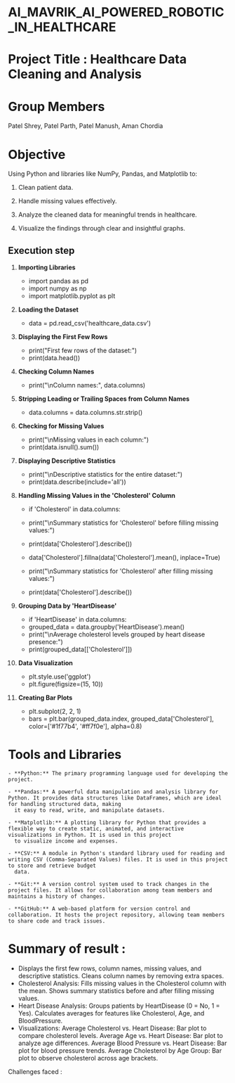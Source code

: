 # AI_MAVRIK_AI_POWERED_ROBOTIC_IN_HEALTHCARE

# Project Title : Healthcare Data Cleaning and Analysis


# Group Members 
Patel Shrey, Patel Parth, Patel Manush, Aman Chordia

# Objective 

Using Python and libraries like NumPy, Pandas, and Matplotlib to:

1. Clean patient data.


2. Handle missing values effectively.


3. Analyze the cleaned data for meaningful trends in healthcare.


4. Visualize the findings through clear and insightful graphs.

## Execution step  

 1) **Importing Libraries**
    
    - import pandas as pd
    - import numpy as np
    - import matplotlib.pyplot as plt

 2) **Loading the Dataset**

    - data = pd.read_csv('healthcare_data.csv')     

3) **Displaying the First Few Rows**
    - print("First few rows of the dataset:")
    - print(data.head())
  
4) **Checking Column Names**

    - print("\nColumn names:", data.columns)
  
5) **Stripping Leading or Trailing Spaces from Column Names**

   - data.columns = data.columns.str.strip()

6) **Checking for Missing Values**

   - print("\nMissing values in each column:")
   - print(data.isnull().sum())

7) **Displaying Descriptive Statistics**

   - print("\nDescriptive statistics for the entire dataset:")
   - print(data.describe(include='all'))

8) **Handling Missing Values in the 'Cholesterol' Column**

   - if 'Cholesterol' in data.columns:
   - print("\nSummary statistics for 'Cholesterol' before filling missing values:")
   - print(data['Cholesterol'].describe())

   - data['Cholesterol'].fillna(data['Cholesterol'].mean(), inplace=True)

   - print("\nSummary statistics for 'Cholesterol' after filling missing values:")
   - print(data['Cholesterol'].describe())

9) **Grouping Data by 'HeartDisease'**

    - if 'HeartDisease' in data.columns:
    - grouped_data = data.groupby('HeartDisease').mean()
    - print("\nAverage cholesterol levels grouped by heart disease presence:")
    - print(grouped_data[['Cholesterol']])

10) **Data Visualization**

    - plt.style.use('ggplot')
    - plt.figure(figsize=(15, 10))

11) **Creating Bar Plots**

    - plt.subplot(2, 2, 1)
    - bars = plt.bar(grouped_data.index, grouped_data['Cholesterol'], color=['#1f77b4', '#ff7f0e'], alpha=0.8)

# Tools and Libraries 

    - **Python:** The primary programming language used for developing the project.

    - **Pandas:** A powerful data manipulation and analysis library for Python. It provides data structures like DataFrames, which are ideal for handling structured data, making 
      it easy to read, write, and manipulate datasets.

    - **Matplotlib:** A plotting library for Python that provides a flexible way to create static, animated, and interactive visualizations in Python. It is used in this project 
      to visualize income and expenses.

    - **CSV:** A module in Python's standard library used for reading and writing CSV (Comma-Separated Values) files. It is used in this project to store and retrieve budget 
      data.

    - **Git:** A version control system used to track changes in the project files. It allows for collaboration among team members and maintains a history of changes.

    - **GitHub:** A web-based platform for version control and collaboration. It hosts the project repository, allowing team members to share code and track issues.



# Summary of result :

- Displays the first few rows, column names, missing values, and descriptive statistics.
   Cleans column names by removing extra spaces.
- Cholesterol Analysis:
   Fills missing values in the Cholesterol column with the mean.
   Shows summary statistics before and after filling missing values.
- Heart Disease Analysis:
   Groups patients by HeartDisease (0 = No, 1 = Yes).
   Calculates averages for features like Cholesterol, Age, and BloodPressure.
- Visualizations:
   Average Cholesterol vs. Heart Disease: Bar plot to compare cholesterol levels.
   Average Age vs. Heart Disease: Bar plot to analyze age differences.
   Average Blood Pressure vs. Heart Disease: Bar plot for blood pressure trends.
   Average Cholesterol by Age Group: Bar plot to observe cholesterol across age brackets.

Challenges faced : 
